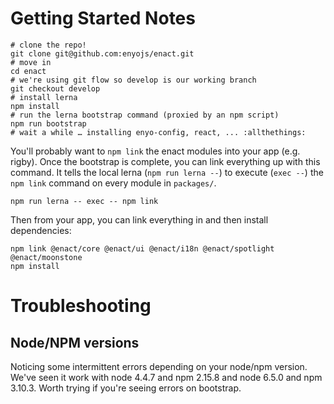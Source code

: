 # Getting Started Notes

```shell
# clone the repo!
git clone git@github.com:enyojs/enact.git
# move in
cd enact
# we're using git flow so develop is our working branch
git checkout develop
# install lerna
npm install
# run the lerna bootstrap command (proxied by an npm script)
npm run bootstrap
# wait a while … installing enyo-config, react, ... :allthethings:
```

You'll probably want to `npm link` the enact modules into your app (e.g. rigby). Once the bootstrap is complete, you can link everything up with this command. It tells the local lerna (`npm run lerna --`) to execute (`exec --`) the `npm link` command on every module in `packages/`.

```shell
npm run lerna -- exec -- npm link
```

Then from your app, you can link everything in and then install dependencies:

```shell
npm link @enact/core @enact/ui @enact/i18n @enact/spotlight @enact/moonstone
npm install
```

# Troubleshooting

## Node/NPM versions

Noticing some intermittent errors depending on your node/npm version. We've seen it work with node 4.4.7 and npm 2.15.8 and node 6.5.0 and npm 3.10.3. Worth trying if you're seeing errors on bootstrap.

